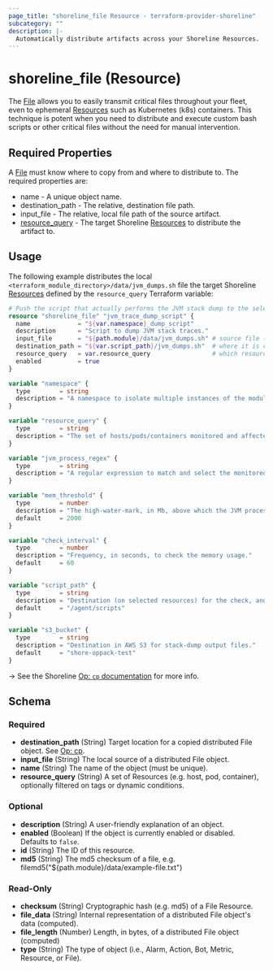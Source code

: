 ```yaml
---
page_title: "shoreline_file Resource - terraform-provider-shoreline"
subcategory: ""
description: |-
  Automatically distribute artifacts across your Shoreline Resources.
---
```


# shoreline_file (Resource)

The [File](https://docs.shoreline.io/op/commands/cp) allows you to easily transmit critical files throughout your fleet, even to ephemeral [Resources](https://docs.shoreline.io/platform/resources) such as Kubernetes (k8s) containers. This technique is potent when you need to distribute and execute custom bash scripts or other critical files without the need for manual intervention.

## Required Properties

A [File](https://docs.shoreline.io/op/commands/cp) must know where to copy from and where to distribute to.  The required properties are:

- name - A unique object name.
- destination_path - The relative, destination file path.
- input_file - The relative, local file path of the source artifact.
- [resource_query](https://docs.shoreline.io/platform/resources) - The target Shoreline [Resources](https://docs.shoreline.io/platform/resources) to distribute the artifact to.

## Usage

The following example distributes the local `<terraform_module_directory>/data/jvm_dumps.sh` file the target Shoreline [Resources](https://docs.shoreline.io/platform/resources) defined by the `resource_query` Terraform variable:

```terraform
# Push the script that actually performs the JVM stack dump to the selected nodes.
resource "shoreline_file" "jvm_trace_dump_script" {
  name             = "${var.namespace}_dump_script"
  description      = "Script to dump JVM stack traces."
  input_file       = "${path.module}/data/jvm_dumps.sh" # source file (relative to this module)
  destination_path = "${var.script_path}/jvm_dumps.sh"  # where it is copied to on the selected resources
  resource_query   = var.resource_query                 # which resources to copy to
  enabled          = true
}
```

```terraform
variable "namespace" {
  type        = string
  description = "A namespace to isolate multiple instances of the module with different parameters."
}

variable "resource_query" {
  type        = string
  description = "The set of hosts/pods/containers monitored and affected by this module."
}

variable "jvm_process_regex" {
  type        = string
  description = "A regular expression to match and select the monitored Java processes."
}

variable "mem_threshold" {
  type        = number
  description = "The high-water-mark, in Mb, above which the JVM process stack-trace is dumped."
  default     = 2000
}

variable "check_interval" {
  type        = number
  description = "Frequency, in seconds, to check the memory usage."
  default     = 60
}

variable "script_path" {
  type        = string
  description = "Destination (on selected resources) for the check, and stack-dump scripts."
  default     = "/agent/scripts"
}

variable "s3_bucket" {
  type        = string
  description = "Destination in AWS S3 for stack-dump output files."
  default     = "shore-oppack-test"
}
```

-> See the Shoreline [Op: `cp` documentation](https://docs.shoreline.io/op/commands/cp) for more info.

<!-- schema generated by tfplugindocs -->
## Schema

### Required

- **destination_path** (String) Target location for a copied distributed File object.  See [Op: cp](https://docs.shoreline.io/op/commands/cp).
- **input_file** (String) The local source of a distributed File object.
- **name** (String) The name of the object (must be unique).
- **resource_query** (String) A set of Resources (e.g. host, pod, container), optionally filtered on tags or dynamic conditions.

### Optional

- **description** (String) A user-friendly explanation of an object.
- **enabled** (Boolean) If the object is currently enabled or disabled. Defaults to `false`.
- **id** (String) The ID of this resource.
- **md5** (String) The md5 checksum of a file, e.g. filemd5("${path.module}/data/example-file.txt")

### Read-Only

- **checksum** (String) Cryptographic hash (e.g. md5) of a File Resource.
- **file_data** (String) Internal representation of a distributed File object's data (computed).
- **file_length** (Number) Length, in bytes, of a distributed File object (computed)
- **type** (String) The type of object (i.e., Alarm, Action, Bot, Metric, Resource, or File).